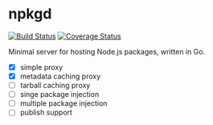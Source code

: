 # npkgd

[![Build Status](https://travis-ci.org/rmg/npkgd.svg?branch=master)](https://travis-ci.org/rmg/npkgd)
[![Coverage Status](https://coveralls.io/repos/github/rmg/npkgd/badge.svg?branch=master)](https://coveralls.io/github/rmg/npkgd?branch=master)

Minimal server for hosting Node.js packages, written in Go.

- [x] simple proxy
- [x] metadata caching proxy
- [ ] tarball caching proxy
- [ ] singe package injection
- [ ] multiple package injection
- [ ] publish support
